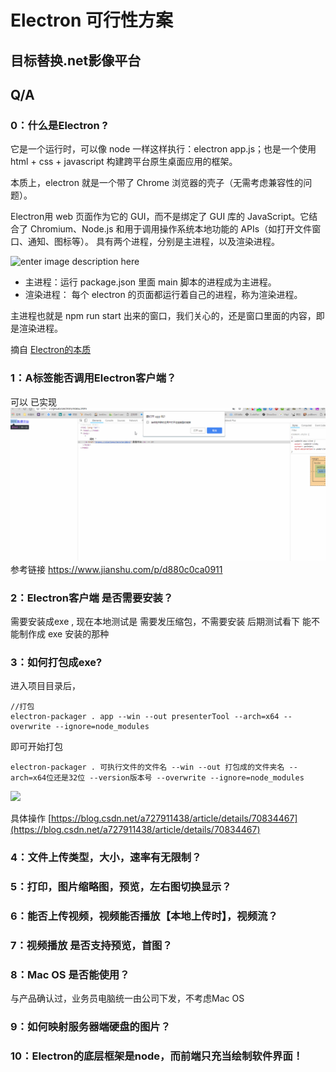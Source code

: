 

# Electron 可行性方案

## 目标替换.net影像平台

## Q/A

  
### 0：什么是Electron ?
它是一个运行时，可以像 node 一样这样执行：electron app.js；也是一个使用 html + css + javascript 构建跨平台原生桌面应用的框架。

本质上，electron 就是一个带了 Chrome 浏览器的壳子（无需考虑兼容性的问题）。

Electron用 web 页面作为它的 GUI，而不是绑定了 GUI 库的 JavaScript。它结合了 Chromium、Node.js 和用于调用操作系统本地功能的 APIs（如打开文件窗口、通知、图标等）。
具有两个进程，分别是主进程，以及渲染进程。

![enter image description here](https://i.loli.net/2019/03/05/5c7de7c296bdd.png)
-   主进程：运行 package.json 里面 main 脚本的进程成为主进程。
-   渲染进程： 每个 electron 的页面都运行着自己的进程，称为渲染进程。

主进程也就是 npm run start 出来的窗口，我们关心的，还是窗口里面的内容，即是渲染进程。

摘自  [Electron的本质](https://segmentfault.com/a/1190000007503495)


### 1：A标签能否调用Electron客户端？
可以 已实现
 ![enter image description here](https://github.com/zhoupeihuang/markdownPic/blob/master/electron.gif?raw=true)
参考链接 https://www.jianshu.com/p/d880c0ca0911

### 2：Electron客户端 是否需要安装？
需要安装成exe  , 现在本地测试是 需要发压缩包，不需要安装
后期测试看下 能不能制作成 exe 安装的那种



### 3：如何打包成exe?

进入项目目录后，
```
//打包
electron-packager . app --win --out presenterTool --arch=x64 --overwrite --ignore=node_modules 
```


即可开始打包
```
electron-packager . 可执行文件的文件名 --win --out 打包成的文件夹名 --arch=x64位还是32位 --version版本号 --overwrite --ignore=node_modules  
```


![](https://img-blog.csdn.net/20170427005337576?watermark/2/text/aHR0cDovL2Jsb2cuY3Nkbi5uZXQvYTcyNzkxMTQzOA==/font/5a6L5L2T/fontsize/400/fill/I0JBQkFCMA==/dissolve/70/gravity/SouthEast)

具体操作 [https://blog.csdn.net/a727911438/article/details/70834467](https://blog.csdn.net/a727911438/article/details/70834467)

### 4：文件上传类型，大小，速率有无限制？


### 5：打印，图片缩略图，预览，左右图切换显示？


### 6：能否上传视频，视频能否播放【本地上传时】，视频流？


### 7：视频播放 是否支持预览，首图？


### 8：Mac OS 是否能使用？

与产品确认过，业务员电脑统一由公司下发，不考虑Mac OS
### 9：如何映射服务器端硬盘的图片？


 
### 10：Electron的底层框架是node，而前端只充当绘制软件界面！
































 


<!--stackedit_data:
eyJoaXN0b3J5IjpbLTEzNTAzNzczM119
-->